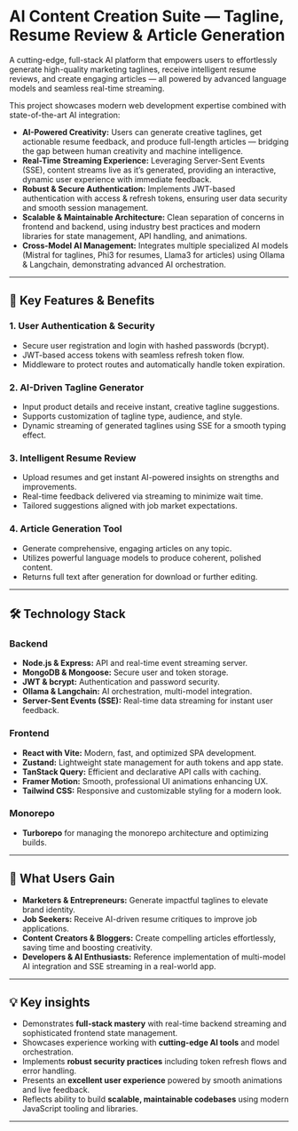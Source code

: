 # AI Content Creation Suite — Tagline, Resume Review & Article Generation

A cutting-edge, full-stack AI platform that empowers users to effortlessly generate high-quality marketing taglines, receive intelligent resume reviews, and create engaging articles — all powered by advanced language models and seamless real-time streaming.

This project showcases modern web development expertise combined with state-of-the-art AI integration:

- **AI-Powered Creativity:** Users can generate creative taglines, get actionable resume feedback, and produce full-length articles — bridging the gap between human creativity and machine intelligence.
- **Real-Time Streaming Experience:** Leveraging Server-Sent Events (SSE), content streams live as it’s generated, providing an interactive, dynamic user experience with immediate feedback.
- **Robust & Secure Authentication:** Implements JWT-based authentication with access & refresh tokens, ensuring user data security and smooth session management.
- **Scalable & Maintainable Architecture:** Clean separation of concerns in frontend and backend, using industry best practices and modern libraries for state management, API handling, and animations.
- **Cross-Model AI Management:** Integrates multiple specialized AI models (Mistral for taglines, Phi3 for resumes, Llama3 for articles) using Ollama & Langchain, demonstrating advanced AI orchestration.

---

## 🌟 Key Features & Benefits

### 1. User Authentication & Security
- Secure user registration and login with hashed passwords (bcrypt).
- JWT-based access tokens with seamless refresh token flow.
- Middleware to protect routes and automatically handle token expiration.

### 2. AI-Driven Tagline Generator
- Input product details and receive instant, creative tagline suggestions.
- Supports customization of tagline type, audience, and style.
- Dynamic streaming of generated taglines using SSE for a smooth typing effect.

### 3. Intelligent Resume Review
- Upload resumes and get instant AI-powered insights on strengths and improvements.
- Real-time feedback delivered via streaming to minimize wait time.
- Tailored suggestions aligned with job market expectations.

### 4. Article Generation Tool
- Generate comprehensive, engaging articles on any topic.
- Utilizes powerful language models to produce coherent, polished content.
- Returns full text after generation for download or further editing.

---

## 🛠️ Technology Stack

### Backend
- **Node.js & Express:** API and real-time event streaming server.
- **MongoDB & Mongoose:** Secure user and token storage.
- **JWT & bcrypt:** Authentication and password security.
- **Ollama & Langchain:** AI orchestration, multi-model integration.
- **Server-Sent Events (SSE):** Real-time data streaming for instant user feedback.

### Frontend
- **React with Vite:** Modern, fast, and optimized SPA development.
- **Zustand:** Lightweight state management for auth tokens and app state.
- **TanStack Query:** Efficient and declarative API calls with caching.
- **Framer Motion:** Smooth, professional UI animations enhancing UX.
- **Tailwind CSS:** Responsive and customizable styling for a modern look.
### Monorepo
- **Turborepo** for managing the monorepo architecture and optimizing builds.

---

## 🎯 What Users Gain

- **Marketers & Entrepreneurs:** Generate impactful taglines to elevate brand identity.
- **Job Seekers:** Receive AI-driven resume critiques to improve job applications.
- **Content Creators & Bloggers:** Create compelling articles effortlessly, saving time and boosting creativity.
- **Developers & AI Enthusiasts:** Reference implementation of multi-model AI integration and SSE streaming in a real-world app.

---

## 💡 Key insights
- Demonstrates **full-stack mastery** with real-time backend streaming and sophisticated frontend state management.
- Showcases experience working with **cutting-edge AI tools** and model orchestration.
- Implements **robust security practices** including token refresh flows and error handling.
- Presents an **excellent user experience** powered by smooth animations and live feedback.
- Reflects ability to build **scalable, maintainable codebases** using modern JavaScript tooling and libraries.

---


